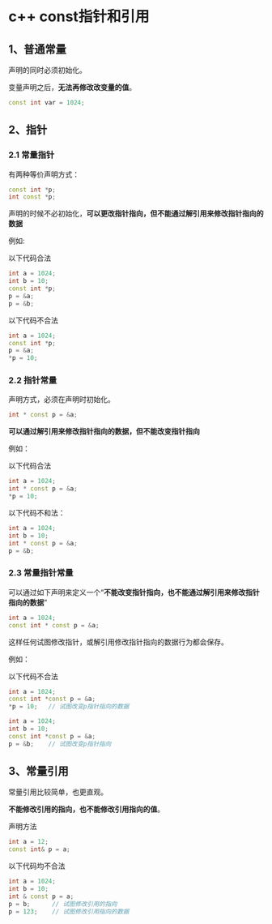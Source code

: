 # c++ const指针和引用

## 1、普通常量

声明的同时必须初始化。

变量声明之后，**无法再修改改变量的值**。

```c++
const int var = 1024;
```



## 2、指针

### 2.1 常量指针

有两种等价声明方式：

```c++
const int *p;
int const *p;
```



声明的时候不必初始化，**可以更改指针指向，但不能通过解引用来修改指针指向的数据**

例如:

以下代码合法

```c++
int a = 1024;
int b = 10;
const int *p;
p = &a;
p = &b;
```



以下代码不合法

```c++
int a = 1024;
const int *p;
p = &a;
*p = 10;
```



### 2.2 指针常量

声明方式，必须在声明时初始化。

```c++
int * const p = &a;
```



**可以通过解引用来修改指针指向的数据，但不能改变指针指向**

例如：

以下代码合法

```c++
int a = 1024;
int * const p = &a;
*p = 10;
```



以下代码不和法：

```c++
int a = 1024;
int b = 10;
int * const p = &a;
p = &b;
```



### 2.3 常量指针常量

可以通过如下声明来定义一个“**不能改变指针指向，也不能通过解引用来修改指针指向的数据**”

```c++
int a = 1024;
const int * const p = &a;
```



这样任何试图修改指针，或解引用修改指针指向的数据行为都会保存。

例如：

以下代码不合法

```c++
int a = 1024;
const int *const p = &a;
*p = 10;   // 试图改变p指针指向的数据
```

```c++
int a = 1024;
int b = 10;
const int *const p = &a;
p = &b;    // 试图改变p指针指向
```



## 3、常量引用

常量引用比较简单，也更直观。

**不能修改引用的指向，也不能修改引用指向的值**。

声明方法

```c++
int a = 12;
const int& p = a;
```

以下代码均不合法

```c++
int a = 1024;
int b = 10;
int & const p = a;
p = b;      // 试图修改引用的指向
p = 123;    // 试图修改引用指向的数据
```

